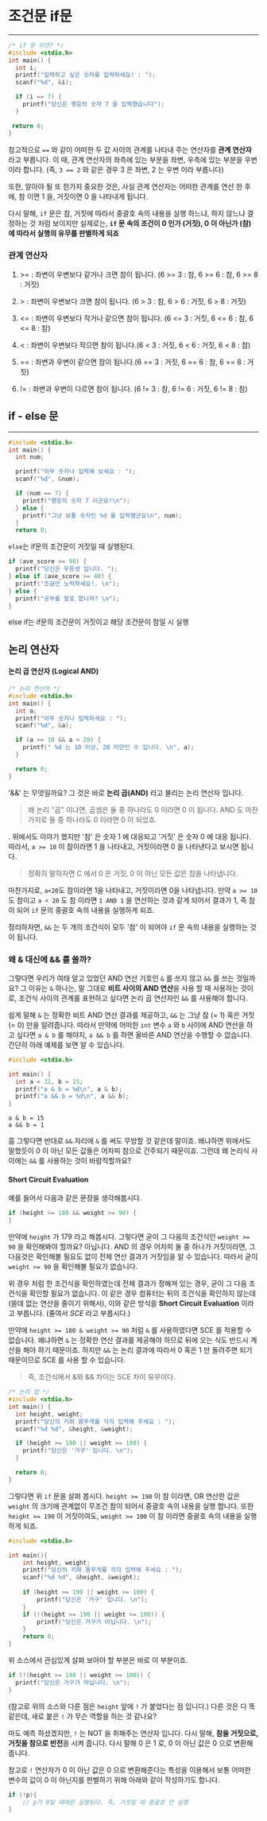 # 조건문 if문

---

```c
/* if 문 이란? */
#include <stdio.h>
int main() {
  int i;
  printf("입력하고 싶은 숫자를 입력하세요! : ");
  scanf("%d", &i);

  if (i == 7) {
    printf("당신은 행운의 숫자 7 을 입력했습니다");
  }

 return 0;
}
```

참고적으로 `==` 와 같이 어떠한 두 값 사이의 관계를 나타내 주는 연산자를 **관계 연산자** 라고 부릅니다. 이 때, 관계 연산자의 좌측에 있는 부분을 좌변, 우측에 있는 부분을 우변이라 합니다. (즉, `3 == 2` 와 같은 경우 3 은 좌변, 2 는 우변 이라 부릅니다)

또한, 알아야 될 또 한가지 중요한 것은, 사실 관계 연산자는 어떠한 관계를 연산 한 후에, 참 이면 1 을, 거짓이면 0 을 나타내게 됩니다.

다시 말해, `if` 문은 참, 거짓에 따라서 중괄호 속의 내용을 실행 하느냐, 하지 않느냐 결정하는 것 처럼 보이지만 실제로는, **`if` 문 속의 조건이 0 인가 (거짓), 0 이 아닌가 (참) 에 따라서 실행의 유무를 판별하게 되죠**

### 관계 연산자

1. \>= : 좌변이 우변보다 같거나 크면 참이 됩니다. (6 >= 3 : 참, 6 >= 6 : 참, 6 >= 8 : 거짓)

2. \> : 좌변이 우변보다 크면 참이 됩니다. (6 > 3 : 참, 6 > 6 : 거짓, 6 > 8 : 거짓)

3. <= : 좌변이 우변보다 작거나 같으면 참이 됩니다. (6 <= 3 : 거짓, 6 <= 6 : 참, 6 <= 8 : 참)

4. < : 좌변이 우변보다 작으면 참이 됩니다.(6 < 3 : 거짓, 6 < 6 : 거짓, 6 < 8 : 참)

5. == : 좌변과 우변이 같으면 참이 됩니다.(6 == 3 : 거짓, 6 == 6 : 참, 6 == 8 : 거짓)

6. != : 좌변과 우변이 다르면 참이 됩니다. (6 != 3 : 참, 6 != 6 : 거짓, 6 != 8 : 참)

## if - else 문

---

```c
#include <stdio.h>
int main() {
  int num;

  printf("아무 숫자나 입력해 보세요 : ");
  scanf("%d", &num);

  if (num == 7) {
    printf("행운의 숫자 7 이군요!\n");
  } else {
    printf("그냥 보통 숫자인 %d 를 입력했군요\n", num);
  }
  return 0;
```

`else`는 if문의 조건문이 거짓일 때 실행된다.

```c
if (ave_score >= 90) {
  printf("당신은 우등생 입니다. ");
} else if (ave_score >= 40) {
  printf("조금만 노력하세요!. \n");
} else {
  printf("공부를 발로 합니까? \n");
}
```

else if는 if문의 조건문이 거짓이고 해당 조건문이 참일 시 실행

## 논리 연산자

#### 논리 곱 연산자 (Logical AND)

```c
/* 논리 연산자 */
#include <stdio.h>
int main() {
  int a;
  printf("아무 숫자나 입력하세요 : ");
  scanf("%d", &a);

  if (a >= 10 && a < 20) {
    printf(" %d 는 10 이상, 20 미만인 수 입니다. \n", a);
  }

  return 0;
}
```

'&&' 는 무엇일까요? 그 것은 바로 **논리 곱(AND)** 라고 불리는 논리 연산자 입니다.

> 왜 논리 "곱" 이냐면, 곱셈은 둘 중 하나라도 0 이라면 0 이 됩니다. AND 도 마찬가지로 둘 중 하나라도 0 이라면 0 이 되었죠.

. 위에서도 이야기 했지만 '참' 은 숫자 1 에 대응되고 '거짓' 은 숫자 0 에 대응 됩니다. 따라서, `a >= 10` 이 참이라면 1 을 나타내고, 거짓이라면 0 을 나타낸다고 보시면 됩니다.

>  정확히 말하자면 C 에서 0 은 거짓, 0 이 아닌 모든 값은 참을 나타냅니다.

마찬가지로, `a<20`도 참이라면 1을 나타내고, 거짓이라면 0을 나타냅니다. 만약 `a >= 10` 도 참이고 `a < 20` 도 참 이라면 `1 AND 1` 을 연산하는 것과 같게 되어서 결과가 1, 즉 참이 되어 `if` 문의 중괄호 속의 내용을 실행하게 되죠.

정리하자면, `&&` 는 두 개의 조건식이 모두 '참' 이 되어야 `if` 문 속의 내용을 실행하는 것이 됩니다.

### 왜 & 대신에 && 를 쓸까?

그렇다면 우리가 여태 알고 있었던 AND 연산 기호인 `&` 를 쓰지 않고 `&&` 를 쓰는 것일까요? 그 이유는 `&` 하나는, 말 그대로 **비트 사이의 AND 연산**을 사용 할 때 사용하는 것이로, 조건식 사이의 관계를 표현하고 싶다면 논리 곱 연산자인 `&&` 를 사용해야 합니다.

쉽게 말해 `&` 는 정확한 비트 AND 연산 결과를 제공하고, `&&` 는 그냥 참 (= 1) 혹은 거짓 (= 0) 만을 알려줍니다. 따라서 만약에 어떠한 `int` 변수 `a` 와 `b` 사이에 AND 연산을 하고 싶다면 `a & b` 를 해야지, `a && b` 를 하면 올바른 AND 연산을 수행할 수 없습니다. 간단히 아래 예제를 보면 알 수 있습니다.

```cpp
#include <stdio.h>

int main() {
  int a = 31, b = 15;
  printf("a & b = %d\n", a & b);
  printf("a && b = %d\n", a && b);
}
```

```
a & b = 15
a && b = 1
```

흠 그렇다면 반대로 `&&` 자리에 `&` 를 써도 무방할 것 같은데 말이죠. 왜냐하면 위에서도 말했듯이 0 이 아닌 모든 값들은 어차피 참으로 간주되기 때문이죠. 그런데 왜 논리식 사이에는 `&&` 를 사용하는 것이 바람직할까요?

#### Short Circuit Evaluation

예를 들어서 다음과 같은 문장을 생각해봅시다.

```cpp
if (height >= 180 && weight >= 90) {
}
```

만약에 `height` 가 179 라고 해봅시다. 그렇다면 굳이 그 다음의 조건식인 `weight >= 90` 을 확인해봐야 할까요? 아닙니다. AND 의 경우 어차피 둘 중 하나가 거짓이라면, 그 다음것은 확인해볼 필요도 없이 전체 연산 결과가 거짓임을 알 수 있습니다. 따라서 굳이 `weight >= 90` 을 확인해볼 필요가 없습니다.

위 경우 처럼 한 조건식을 확인하였는데 전체 결과가 정해져 있는 경우, 굳이 그 다음 조건식을 확인할 필요가 없습니다. 이 같은 경우 컴퓨터는 뒤의 조건식을 확인하지 않는데 (쓸데 없는 연산을 줄이기 위해서), 이와 같은 방식을 **Short Circuit Evaluation** 이라고 부릅니다. (줄여서 *SCE* 라고 부릅시다.)

만약에 `height >= 180 & weight >= 90` 처럼 `&` 를 사용하였다면 SCE 를 적용할 수 없습니다. 왜냐하면 `&` 는 정확한 연산 결과를 제공해야 하므로 뒤에 오는 식도 반드시 계산을 해야 하기 때문이죠. 하지만 `&&` 는 논리 결과에 따라서 0 혹은 1 만 돌려주면 되기 때문이므로 SCE 를 사용 할 수 있습니다.

> 즉, 조건식에서 &와 && 차이는 SCE 차이 유무이다.

```cpp
/* 논리 합 */
#include <stdio.h>
int main() {
  int height, weight;
  printf("당신의 키와 몸무게를 각각 입력해 주세요 : ");
  scanf("%d %d", &height, &weight);

  if (height >= 190 || weight >= 100) {
    printf("당신은 '거구' 입니다. \n");
  }

  return 0;
}
```

그렇다면 위 `if` 문을 살펴 봅시다. `height >= 190` 이 참 이라면, OR 연산한 값은 `weight` 의 크기에 관계없이 무조건 참이 되어서 중괄호 속의 내용을 실행 합니다. 또한 `height >= 190` 이 거짓이여도, `weight >= 100` 이 참 이라면 중괄호 속의 내용을 실행하게 되죠.

```c
#include <stdio.h>

int main(){
    int height, weight;
    printf("당신의 키와 몸무게를 각각 입력해 주세요 : ");
    scanf("%d %d", &height, &weight);
    
    if (height >= 190 || weight >= 100) {
    	printf("당신은 '거구' 입니다. \n");
  	}
  	if (!(height >= 190 || weight >= 100)) {
    	printf("당신은 거구가 아닙니다. \n");
  	}
    return 0;
}
```

위 소스에서 관심있게 살펴 보아야 할 부분은 바로 이 부분이죠.

```cpp
if (!(height >= 190 || weight >= 100)) {
  printf("당신은 거구가 아닙니다. \n");
}
```

(참고로 위의 소스와 다른 점은 `height` 앞에 `!` 가 붙었다는 점 입니다.) 다른 것은 다 똑같은데, 새로 붙은 `!` 가 무슨 역할을 하는 것 같나요?

마도 예측 하셨겠지만, `!` 는 NOT 을 취해주는 연산자 입니다. 다시 말해, **참을 거짓으로, 거짓을 참으로 반전**을 시켜 줍니다. 다시 말해 0 은 1 로, 0 이 아닌 값은 0 으로 변환해줍니다.

참고로 `!` 연산자가 0 이 아닌 값은 0 으로 변환해준다는 특성을 이용해서 보통 어떠한 변수의 값이 0 이 아닌지를 판별하기 위해 아래와 같이 작성하기도 합니다.

```c
if (!p){
    // p가 0일 때에만 실행된다. 즉, 거짓일 때 중괄호 안 실행
}
```

